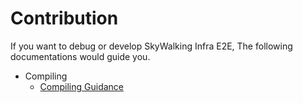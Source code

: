 # Contribution
If you want to debug or develop SkyWalking Infra E2E, The following documentations would guide you.

- Compiling
    - [Compiling Guidance](./Compiling-Guidance.md)